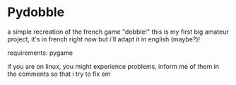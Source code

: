 # Pydobble
a simple recreation of the french game "dobble!" this is my first big amateur project, it's in french right now but i'll adapt it in english (maybe?)!

requirements: 
pygame

if you are on linux, you might experience problems, inform me of them in the comments so that i try to fix em
